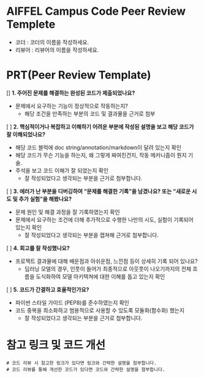 # AIFFEL Campus Code Peer Review Templete
- 코더 : 코더의 이름을 작성하세요.
- 리뷰어 : 리뷰어의 이름을 작성하세요.


# PRT(Peer Review Template)
[] **1. 주어진 문제를 해결하는 완성된 코드가 제출되었나요?**
- 문제에서 요구하는 기능이 정상적으로 작동하는지?
  - 해당 조건을 만족하는 부분의 코드 및 결과물을 근거로 첨부
    
[ ]  **2. 핵심적이거나 복잡하고 이해하기 어려운 부분에 작성된 설명을 보고 해당 코드가 잘 이해되었나요?**
- 해당 코드 블럭에 doc string/annotation/markdown이 달려 있는지 확인
- 해당 코드가 무슨 기능을 하는지, 왜 그렇게 짜여진건지, 작동 메커니즘이 뭔지 기술.
- 주석을 보고 코드 이해가 잘 되었는지 확인
  - 잘 작성되었다고 생각되는 부분을 근거로 첨부합니다.
        
[ ]  **3. 에러가 난 부분을 디버깅하여 “문제를 해결한 기록”을 남겼나요? 또는 “새로운 시도 및 추가 실험”을 해봤나요?**
- 문제 원인 및 해결 과정을 잘 기록하였는지 확인
- 문제에서 요구하는 조건에 더해 추가적으로 수행한 나만의 시도, 실험이 기록되어 있는지 확인
  - 잘 작성되었다고 생각되는 부분을 캡쳐해 근거로 첨부합니다.
        
[ ]  **4. 회고를 잘 작성했나요?**
- 프로젝트 결과물에 대해 배운점과 아쉬운점, 느낀점 등이 상세히 기록 되어 있나요?
  - 딥러닝 모델의 경우, 인풋이 들어가 최종적으로 아웃풋이 나오기까지의 전체 흐름을 도식화하여 모델 아키텍쳐에 대한 이해를 돕고 있는지 확인
        
[ ]  **5. 코드가 간결하고 효율적인가요?**
- 파이썬 스타일 가이드 (PEP8)를 준수하였는지 확인
- 코드 중복을 최소화하고 범용적으로 사용할 수 있도록 모듈화(함수화) 했는지
  - 잘 작성되었다고 생각되는 부분을 근거로 첨부합니다.


# 참고 링크 및 코드 개선
```
# 코드 리뷰 시 참고한 링크가 있다면 링크와 간략한 설명을 첨부합니다.
# 코드 리뷰를 통해 개선한 코드가 있다면 코드와 간략한 설명을 첨부합니다.
```

